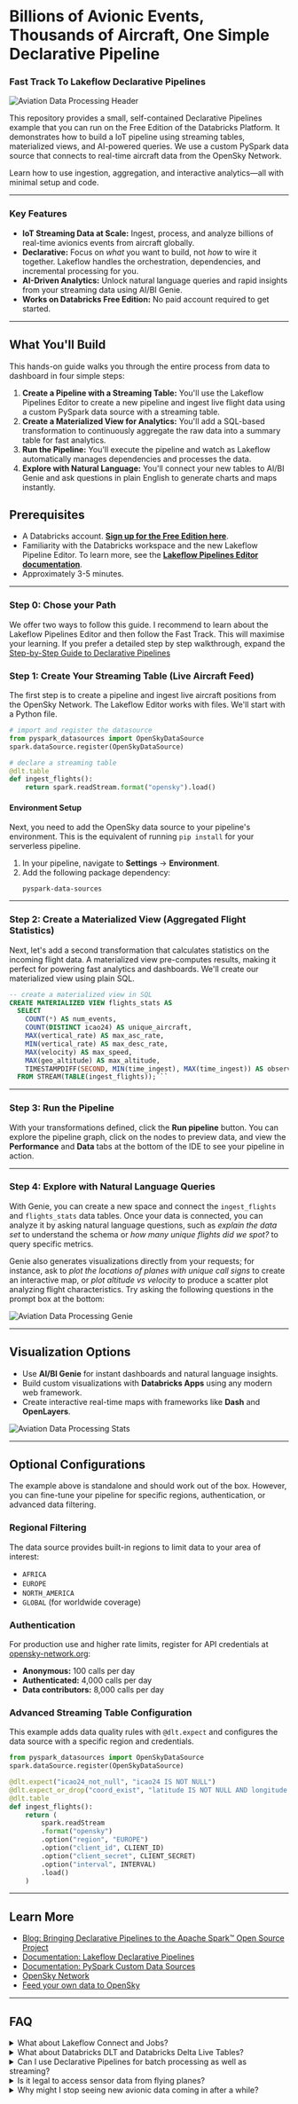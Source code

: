 
# Billions of Avionic Events, Thousands of Aircraft, One Simple Declarative Pipeline
### Fast Track To Lakeflow Declarative Pipelines
![Aviation Data Processing Header](misc/header.gif)

This repository provides a small, self-contained Declarative Pipelines example that you can run on the Free Edition of the Databricks Platform. It demonstrates how to build a IoT pipeline using streaming tables, materialized views, and AI-powered queries. We use a custom PySpark data source that connects to real-time aircraft data from the OpenSky Network. 

Learn how to use ingestion, aggregation, and interactive analytics—all with minimal setup and code.

---

### Key Features

-   **IoT Streaming Data at Scale:** Ingest, process, and analyze billions of real-time avionics events from aircraft globally.
-   **Declarative:** Focus on *what* you want to build, not *how* to wire it together. Lakeflow handles the orchestration, dependencies, and incremental processing for you.
-   **AI-Driven Analytics:** Unlock natural language queries and rapid insights from your streaming data using AI/BI Genie.
-   **Works on Databricks Free Edition:** No paid account required to get started.

---

## What You'll Build

This hands-on guide walks you through the entire process from data to dashboard in four simple steps:

1.  **Create a Pipeline with a Streaming Table:** You'll use the Lakeflow Pipelines Editor to create a new pipeline and ingest live flight data using a custom PySpark data source with a streaming table.
2.  **Create a Materialized View for Analytics:** You'll add a SQL-based transformation to continuously aggregate the raw data into a summary table for fast analytics.
3.  **Run the Pipeline:** You'll execute the pipeline and watch as Lakeflow automatically manages dependencies and processes the data.
4.  **Explore with Natural Language:** You'll connect your new tables to AI/BI Genie and ask questions in plain English to generate charts and maps instantly.

## Prerequisites

-   A Databricks account. [**Sign up for the Free Edition here**](https://login.databricks.com/signup?provider=DB_FREE_TIER&dbx_source=lf_fm1).
-   Familiarity with the Databricks workspace and the new Lakeflow Pipeline Editor. To learn more, see the [**Lakeflow Pipelines Editor documentation**](https://docs.databricks.com/aws/en/dlt/dlt-multi-file-editor). 
-   Approximately 3-5 minutes.


---

### Step 0: Chose your Path

We offer two ways to follow this guide. I recommend to learn about the Lakeflow Pipelines Editor and then follow the Fast Track. This will maximise your learning. If you prefer a detailed step by step walkthrough, expand the [Step-by-Step Guide to Declarative Pipelines](Instructions.md)

### Step 1: Create Your Streaming Table (Live Aircraft Feed)

The first step is to create a pipeline and ingest live aircraft positions from the OpenSky Network. The Lakeflow Editor works with files. We'll start with a Python file.

```python
# import and register the datasource
from pyspark_datasources import OpenSkyDataSource
spark.dataSource.register(OpenSkyDataSource)

# declare a streaming table
@dlt.table
def ingest_flights():
    return spark.readStream.format("opensky").load()
```


#### Environment Setup

Next, you need to add the OpenSky data source to your pipeline's environment. This is the equivalent of running `pip install` for your serverless pipeline.

1.  In your pipeline, navigate to **Settings** → **Environment**.
2.  Add the following package dependency:
    ```
    pyspark-data-sources
    ```

---

### Step 2: Create a Materialized View (Aggregated Flight Statistics)

Next, let's add a second transformation that calculates statistics on the incoming flight data. A materialized view pre-computes results, making it perfect for powering fast analytics and dashboards. We'll create our materialized view using plain SQL.

```sql
-- create a materialized view in SQL
CREATE MATERIALIZED VIEW flights_stats AS
  SELECT
    COUNT(*) AS num_events,
    COUNT(DISTINCT icao24) AS unique_aircraft,
    MAX(vertical_rate) AS max_asc_rate,
    MIN(vertical_rate) AS max_desc_rate,
    MAX(velocity) AS max_speed,
    MAX(geo_altitude) AS max_altitude,
    TIMESTAMPDIFF(SECOND, MIN(time_ingest), MAX(time_ingest)) AS observation_duration
  FROM STREAM(TABLE(ingest_flights));```
```
---

### Step 3: Run the Pipeline

With your transformations defined, click the **Run pipeline** button. You can explore the pipeline graph, click on the nodes to preview data, and view the **Performance** and **Data** tabs at the bottom of the IDE to see your pipeline in action.

---

### Step 4: Explore with Natural Language Queries

With Genie, you can create a new space and connect the `ingest_flights` and `flights_stats` data tables. Once your data is connected, you can analyze it by asking natural language questions, such as _explain the data set_ to understand the schema or _how many unique flights did we spot?_ to query specific metrics.

Genie also generates visualizations directly from your requests; for instance, ask to _plot the locations of planes with unique call signs_ to create an interactive map, or _plot altitude vs velocity_ to produce a scatter plot analyzing flight characteristics. Try asking the following questions in the prompt box at the bottom:



![Aviation Data Processing Genie](misc/genie.png)

---

## Visualization Options

-   Use **AI/BI Genie** for instant dashboards and natural language insights.
-   Build custom visualizations with **Databricks Apps** using any modern web framework.
-   Create interactive real-time maps with frameworks like **Dash** and **OpenLayers**.

![Aviation Data Processing Stats](misc/stats.png)

---

## Optional Configurations

The example above is standalone and should work out of the box. However, you can fine-tune your pipeline for specific regions, authentication, or advanced data filtering.

### Regional Filtering

The data source provides built-in regions to limit data to your area of interest:

-   `AFRICA`
-   `EUROPE`
-   `NORTH_AMERICA`
-   `GLOBAL` (for worldwide coverage)

### Authentication

For production use and higher rate limits, register for API credentials at [opensky-network.org](https://opensky-network.org/):

-   **Anonymous:** 100 calls per day
-   **Authenticated:** 4,000 calls per day
-   **Data contributors:** 8,000 calls per day

### Advanced Streaming Table Configuration

This example adds data quality rules with `@dlt.expect` and configures the data source with a specific region and credentials.

```python
from pyspark_datasources import OpenSkyDataSource
spark.dataSource.register(OpenSkyDataSource)

@dlt.expect("icao24_not_null", "icao24 IS NOT NULL")
@dlt.expect_or_drop("coord_exist", "latitude IS NOT NULL AND longitude IS NOT NULL")
@dlt.table
def ingest_flights():
    return (
        spark.readStream
        .format("opensky")
        .option("region", "EUROPE")
        .option("client_id", CLIENT_ID)
        .option("client_secret", CLIENT_SECRET)
        .option("interval", INTERVAL)
        .load()
    )
```

---

## Learn More

-   [Blog: Bringing Declarative Pipelines to the Apache Spark™ Open Source Project](https://www.databricks.com/blog/bringing-declarative-pipelines-apache-spark-open-source-project)
-   [Documentation: Lakeflow Declarative Pipelines](https://docs.databricks.com/aws/en/dlt)
-   [Documentation: PySpark Custom Data Sources](https://docs.databricks.com/aws/en/pyspark/datasources)
-   [OpenSky Network](https://opensky-network.org/)
-   [Feed your own data to OpenSky](https://opensky-network.org/feed)

---

## FAQ

<details>
<summary>What about Lakeflow Connect and Jobs?</summary>

**Answer:**
This project focuses on Lakeflow Declarative Pipelines for data ingestion and transformation. In this example, the custom connector is provided for you. Lakeflow Connect can orchestrate large-scale ingestion from databases, SaaS apps, and message queues--no custom code required. Lakeflow Jobs helps you schedule, orchestrate, and manage complex workflows that combine pipelines, ML models, and business processes across your data platform. For example, you could use Jobs to integrate these pipelines into a broader logistics workflow.
</details>

<details>
<summary>What about Databricks DLT and Databricks Delta Live Tables?</summary>

**Answer:**
At Data + AI Summit in June 2025, Databricks released Lakeflow. Lakeflow unifies Data Engineering with Lakeflow Connect, Lakeflow Declarative Pipelines (previously known as DLT), and Lakeflow Jobs (previously known as Workflows). DLT is now Lakeflow Declarative Pipelines. 
</details>

<details>
<summary>Can I use Declarative Pipelines for batch processing as well as streaming?</summary>

**Answer:**
Yes! The same code works for both batch and streaming data. You can choose to run the pipeline continuously or schedule it at specific times (for example, every Friday at 3:30 PM). Streaming tables always ingest data incrementally, so batch data is only read once when it's new.
</details>

<details>
<summary>Is it legal to access sensor data from flying planes?</summary>

**Answer:**
The OpenSky Network API provides public access to crowd-sourced aircraft data for private and academic use via their official REST API. Be sure to review their [terms of use](https://opensky-network.org/about/terms-of-use) for any specific limitations or attribution requirements.
</details>

<details>
<summary>Why might I stop seeing new avionic data coming in after a while?</summary>

**Answer:**
OpenSky Network enforces a fair use policy to keep its free service sustainable. Anonymous users face stricter rate limits, which can cause data gaps during peak usage. Creating a [free account](https://opensky-network.org/community/registration) increases your request allowance. For even higher limits, contribute your own ADS-B receiver data--contributors get priority access and help expand global coverage.
</details>

